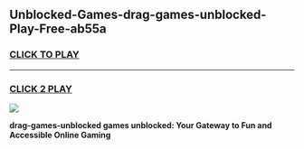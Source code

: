 
## Unblocked-Games-drag-games-unblocked-Play-Free-ab55a
<h3>
<a href="https://premium76.site?title=drag-games-unblocked&ref=10A">CLICK TO PLAY</a></h3>
<hr>

<h3>
<a href="https://premium76.site?title=drag-games-unblocked&ref=10A">CLICK 2 PLAY</a>
  
</h3>

<a href="https://premium76.site?title=drag-games-unblocked&ref=10A"><img src="https://clearcache.store/games.png"></a>


**drag-games-unblocked games unblocked: Your Gateway to Fun and Accessible Online Gaming**

